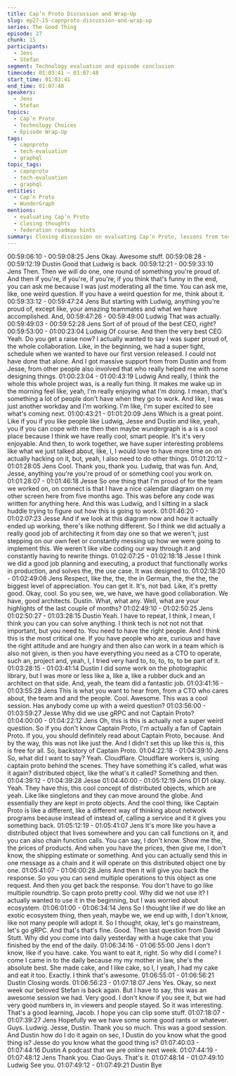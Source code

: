 ```yaml
---
title: Cap’n Proto Discussion and Wrap-Up
slug: ep27-15-capnproto-discussion-and-wrap-up
series: The Good Thing
episode: 27
chunk: 15
participants:
  - Jens
  - Stefan
segment: Technology evaluation and episode conclusion
timecode: 01:03:41 – 01:07:48
start_time: 01:03:41
end_time: 01:07:48
speakers:
  - Jens
  - Stefan
topics:
  - Cap’n Proto
  - Technology Choices
  - Episode Wrap-Up
tags:
  - capnproto
  - tech-evaluation
  - graphql
topic_tags:
  - capnproto
  - tech-evaluation
  - graphql
entities:
  - Cap’n Proto
  - WunderGraph
mentions:
  - evaluating Cap’n Proto
  - closing thoughts
  - federation roadmap hints
summary: Closing discussion on evaluating Cap’n Proto, lessons from technology choices, and wrapping up the session with final insights.
---
```

00:59:06:10 - 00:59:08:25
Jens
Okay. Awesome stuff.
00:59:08:28 - 00:59:12:19
Dustin
Good that Ludwig is back.
00:59:12:21 - 00:59:33:10
Jens
Then. Then we will do one, one round of something you're proud of. And then if you're, if you're,
if you're, if you think that's funny in the end, you can ask me because I was just moderating all
the time. You can ask me, like, one weird question. If you have a weird question for me, think
about it.
00:59:33:12 - 00:59:47:24
Jens
But starting with Ludwig, anything you're proud of, except like, your amazing teammates and
what we have accomplished. And,
00:59:47:26 - 00:59:49:00
Ludwig
That was actually.
00:59:49:03 - 00:59:52:28
Jens
Sort of of proud of the best CEO, right?
00:59:53:00 - 01:00:23:04
Ludwig
Of course. And then the very best CEO. Yeah. Do you get a raise now? I actually wanted to say
I was super proud of, the whole collaboration. Like, in the beginning, we had a super tight,
schedule when we wanted to have our first version released. I could not have done that alone.
And I got massive support from from Dustin and from Jesse, from other people also involved
that who really helped me with some designing things.
01:00:23:04 - 01:00:43:19
Ludwig
And really, I think the whole this whole project was, is a really fun thing. It makes me wake up in
the morning feel like, yeah, I'm really enjoying what I'm doing. I mean, that's something a lot of
people don't have when they go to work. And like, I was just another workday and I'm working.
I'm like, I'm super excited to see what's coming next.
01:00:43:21 - 01:01:20:09
Jens
Which is a great point. Like if you if you like people like Ludwig, Jesse and Dustin and like,
yeah, you if you can cope with me then then maybe wundergraph is a is a cool place because I
think we have really cool, smart people. It's it's very enjoyable. And then, to work together, we
have super interesting problems like what we just talked about, like, I, I would love to have more
time on on actually hacking on it, but, yeah, I also need to do other things.
01:01:20:12 - 01:01:28:05
Jens
Cool. Thank you, thank you. Ludwig, that was fun. And, Jesse, anything you're you're proud of
or something cool you work on.
01:01:28:07 - 01:01:46:18
Jesse
So one thing that I'm proud of for the team we worked on, on connect is that I have a nice
calendar diagram on my other screen here from five months ago. This was before any code was
written for anything here. And this was Ludwig, and I sitting in a slack huddle trying to figure out
how this is going to work.
01:01:46:20 - 01:02:07:23
Jesse
And if we look at this diagram now and how it actually ended up working, there's like nothing
different. So I think we did actually a really good job of architecting it from day one so that we
weren't, just stepping on our own feet or constantly messing up how we were going to
implement this. We weren't like vibe coding our way through it and constantly having to rewrite
things.
01:02:07:25 - 01:02:18:18
Jesse
I think we did a good job planning and executing, a product that functionally works in production,
and solves the, the use case. It was designed to.
01:02:18:20 - 01:02:49:08
Jens
Respect, like the, the, the in German, the, the the, the biggest level of appreciation. You can get
it. It's, not bad. Like, it's pretty good. Okay, cool. So you see, we, we have, we have good
collaboration. We have, good architects. Dustin. What, what any. Well, what are your highlights
of the last couple of months?
01:02:49:10 - 01:02:50:25
Jens
01:02:50:27 - 01:03:28:15
Dustin
Yeah. I have to repeat, I think, I mean, I think you can you can solve anything. I think tech is not
not not that important, but you need to. You need to have the right people. And I think this is the
most critical one. If you have people who are, curious and have the right attitude and are hungry
and then also can work in a team which is also not given, is then you have everything you need
as a CTO to operate, such an, project and, yeah, I, I tried very hard to, to, to, to, to be part of it.
01:03:28:15 - 01:03:41:14
Dustin
I did some work on the photographic library, but I was more or less like a, like a, like a rubber
duck and an architect on that side. And, yeah, the team did a fantastic job.
01:03:41:16 - 01:03:55:28
Jens
This is what you want to hear from, from a CTO who cares about, the team and and the people.
Cool. Awesome. This was a cool session. Has anybody come up with a weird question?
01:03:56:00 - 01:03:59:27
Jesse
Why did we use gRPC and not Captain Proto?
01:04:00:00 - 01:04:22:12
Jens
Oh, this is this is actually not a super weird question. So if you don't know Captain Proto, I'm
actually a fan of Captain Proto. If you, you should definitely read about Captain Proto, because.
And by the way, this was not like just the. And I didn't set this up like this is, this is free for all.
So, backstory of Captain Proto.
01:04:22:18 - 01:04:39:10
Jens
So, what did I want to say? Yeah. Cloudflare. Cloudflare workers is, using captain proto behind
the scenes. They have something it's called, what was it again? distributed object, like the
what's it called? Something and then.
01:04:39:12 - 01:04:39:28
Jesse
01:04:40:00 - 01:05:12:19
Jens
D1 D1 okay. Yeah. They have this, this cool concept of distributed objects, which are yeah. Like
like singletons and they can move around the globe. And essentially they are kept in proto
objects. And the cool thing, like Captain Proto is like a different, like a different way of thinking
about network programs because instead of instead of, calling a service and it it gives you
something back.
01:05:12:19 - 01:05:41:07
Jens
It's more like you have a distributed object that lives somewhere and you can call functions on it,
and you can also chain function calls. You can say, I don't know. Show me the, the prices of
products. And when you have the prices, then give me, I don't know, the shipping estimate or
something. And you can actually send this in one message as a chain and it will operate on this
distributed object one by one.
01:05:41:07 - 01:06:00:28
Jens
And then it will give you back the response. So you you can send multiple operations to this
object as one request. And then you get back the response. You don't have to go like multiple
roundtrip. So capn proto pretty cool. Why did we not use it? I actually wanted to use it in the
beginning, but I was worried about ecosystem.
01:06:01:00 - 01:06:34:14
Jens
So I thought like if we do like an exotic ecosystem thing, then yeah, maybe we, we end up with,
I don't know, like not many people will adopt it. So I thought, okay, let's go mainstream, let's go
gRPC. And that's that's fine. Good. Then last question from David Stutt. Why did you come into
daily yesterday with a huge cake that you finished by the end of the daily.
01:06:34:16 - 01:06:55:00
Jens
I don't know, like if you have. cake. You want to eat it, right. So why did I come? I come I came
in to the daily because my my mother in law, she's the absolute best. She made cake, and I like
cake, so I, I yeah, I had my cake and eat it too. Exactly. I think that's awesome.
01:06:55:01 - 01:06:56:21
Dustin
Closing words.
01:06:56:23 - 01:07:18:07
Jens
Yes. Okay, so next week our beloved Stefan is back again. But I have to say, this was an
awesome session we had. Very good. I don't know if you see it, but we had very good numbers
in, in viewers and people stayed. So it was interesting. That's a good learning, Jacob. I hope
you can clip some stuff.
01:07:18:07 - 01:07:39:27
Jens
Hopefully we we have some some good rants or whatever. Guys. Ludwig. Jesse, Dustin. Thank
you so much. This was a good session. And Dustin how do I do it again on sec, I Dustin do you
know what the good thing is? Jesse do you know what the good thing is?
01:07:40:03 - 01:07:44:16
Dustin
A podcast that we are online next week.
01:07:44:19 - 01:07:48:12
Jens
Thank you. Ciao Guys. That's it.
01:07:48:14 - 01:07:49:10
Ludwig
See you.
01:07:49:12 - 01:07:49:21
Dustin
Bye